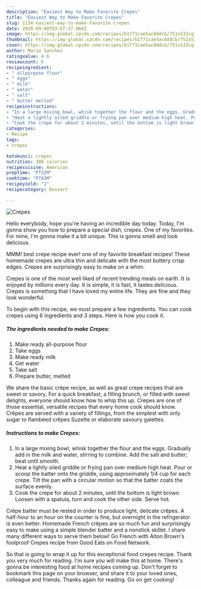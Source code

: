 ```yaml
---
description: "Easiest Way to Make Favorite Crepes"
title: "Easiest Way to Make Favorite Crepes"
slug: 1134-easiest-way-to-make-favorite-crepes
date: 2020-09-08T03:57:37.066Z
image: https://img-global.cpcdn.com/recipes/b1f71cae5ac8ddcb/751x532cq70/crepes-recipe-main-photo.jpg
thumbnail: https://img-global.cpcdn.com/recipes/b1f71cae5ac8ddcb/751x532cq70/crepes-recipe-main-photo.jpg
cover: https://img-global.cpcdn.com/recipes/b1f71cae5ac8ddcb/751x532cq70/crepes-recipe-main-photo.jpg
author: Mario Sanchez
ratingvalue: 4.6
reviewcount: 6
recipeingredient:
- " allpurpose flour"
- " eggs"
- " milk"
- " water"
- " salt"
- " butter melted"
recipeinstructions:
- "In a large mixing bowl, whisk together the flour and the eggs. Gradually add in the milk and water, stirring to combine. Add the salt and butter; beat until smooth."
- "Heat a lightly oiled griddle or frying pan over medium high heat. Pour or scoop the batter onto the griddle, using approximately 1/4 cup for each crepe. Tilt the pan with a circular motion so that the batter coats the surface evenly."
- "Cook the crepe for about 2 minutes, until the bottom is light brown. Loosen with a spatula, turn and cook the other side. Serve hot."
categories:
- Recipe
tags:
- crepes

katakunci: crepes 
nutrition: 300 calories
recipecuisine: American
preptime: "PT32M"
cooktime: "PT43M"
recipeyield: "1"
recipecategory: Dessert

---
```



![Crepes](https://img-global.cpcdn.com/recipes/b1f71cae5ac8ddcb/751x532cq70/crepes-recipe-main-photo.jpg)

Hello everybody, hope you're having an incredible day today. Today, I'm gonna show you how to prepare a special dish, crepes. One of my favorites. For mine, I'm gonna make it a bit unique. This is gonna smell and look delicious.

MMM! best crepe recipe ever! one of my favorite breakfast recipes! These homemade crepes are ultra thin and delicate with the most buttery crisp edges. Crepes are surprisingly easy to make on a whim.

Crepes is one of the most well liked of recent trending meals on earth. It is enjoyed by millions every day. It is simple, it is fast, it tastes delicious. Crepes is something that I have loved my entire life. They are fine and they look wonderful.


To begin with this recipe, we must prepare a few ingredients. You can cook crepes using 6 ingredients and 3 steps. Here is how you cook it.

<!--inarticleads1-->

##### The ingredients needed to make Crepes:

1. Make ready  all-purpose flour
1. Take  eggs
1. Make ready  milk
1. Get  water
1. Take  salt
1. Prepare  butter, melted


We share the basic crêpe recipe, as well as great crepe recipes that are sweet or savory. For a quick breakfast, a filling brunch, or filled with sweet delights, everyone should know how to whip this up. Crepes are one of those essential, versatile recipes that every home cook should know. Crêpes are served with a variety of fillings, from the simplest with only sugar to flambéed crêpes Suzette or elaborate savoury galettes. 

<!--inarticleads2-->

##### Instructions to make Crepes:

1. In a large mixing bowl, whisk together the flour and the eggs. Gradually add in the milk and water, stirring to combine. Add the salt and butter; beat until smooth.
1. Heat a lightly oiled griddle or frying pan over medium high heat. Pour or scoop the batter onto the griddle, using approximately 1/4 cup for each crepe. Tilt the pan with a circular motion so that the batter coats the surface evenly.
1. Cook the crepe for about 2 minutes, until the bottom is light brown. Loosen with a spatula, turn and cook the other side. Serve hot.


Crêpe batter must be rested in order to produce light, delicate crêpes. A half-hour to an hour on the counter is fine, but overnight in the refrigerator is even better. Homemade French crêpes are so much fun and surprisingly easy to make using a simple blender batter and a nonstick skillet. I share many different ways to serve them below! Go French with Alton Brown&#39;s foolproof Crepes recipe from Good Eats on Food Network. 

So that is going to wrap it up for this exceptional food crepes recipe. Thank you very much for reading. I'm sure you will make this at home. There's gonna be interesting food at home recipes coming up. Don't forget to bookmark this page on your browser, and share it to your loved ones, colleague and friends. Thanks again for reading. Go on get cooking!
